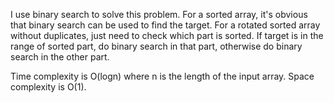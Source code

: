 I use binary search to solve this problem. For a sorted array, it's obvious that binary search can be used to find the target. For a rotated sorted array without duplicates, just need to check which part is sorted. If target is in the range of sorted part, do binary search in that part, otherwise do binary search in the other part.

Time complexity is O(logn) where n is the length of the input array. Space complexity is O(1).